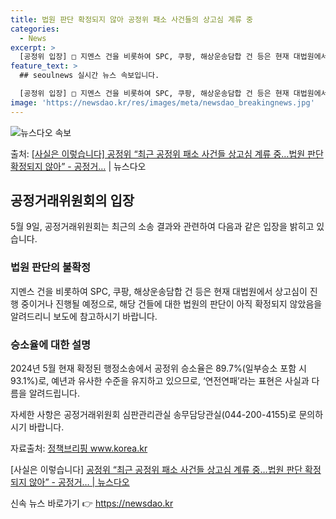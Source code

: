 ```yaml
---
title: 법원 판단 확정되지 않아 공정위 패소 사건들의 상고심 계류 중
categories:
  - News
excerpt: >
  [공정위 입장] □ 지멘스 건을 비롯하여 SPC, 쿠팡, 해상운송담합 건 등은 현재 대법원에서 상고심이 진행…
feature_text: >
  ## seoulnews 실시간 뉴스 속보입니다.

  [공정위 입장] □ 지멘스 건을 비롯하여 SPC, 쿠팡, 해상운송담합 건 등은 현재 대법원에서 상고심이 진행…
image: 'https://newsdao.kr/res/images/meta/newsdao_breakingnews.jpg'
---
```


![뉴스다오 속보](https://newsdao.kr/res/images/meta/newsdao_breakingnews.jpg)

<p>출처: <a href="https://newsdao.kr/3808" rel="dofollow">[사실은 이렇습니다] 공정위 “최근 공정위 패소 사건들 상고심 계류 중…법원 판단 확정되지 않아” - 공정거…</a> | 뉴스다오</p>

<h2 data-ke-size="size26">공정거래위원회의 입장</h2>
<p data-ke-size="size16">5월 9일, 공정거래위원회는 최근의 소송 결과와 관련하여 다음과 같은 입장을 밝히고 있습니다.</p>

<h3>법원 판단의 불확정</h3>
<p data-ke-size="size16">지멘스 건을 비롯하여 SPC, 쿠팡, 해상운송담합 건 등은 현재 대법원에서 상고심이 진행 중이거나 진행될 예정으로, 해당 건들에 대한 법원의 판단이 아직 확정되지 않았음을 알려드리니 보도에 참고하시기 바랍니다.</p>

<h3>승소율에 대한 설명</h3>
<p data-ke-size="size16">2024년 5월 현재 확정된 행정소송에서 공정위 승소율은 89.7%(일부승소 포함 시 93.1%)로, 예년과 유사한 수준을 유지하고 있으므로, ‘연전연패’라는 표현은 사실과 다름을 알려드립니다.</p>
<p data-ke-size="size16">자세한 사항은 공정거래위원회 심판관리관실 송무담당관실(044-200-4155)로 문의하시기 바랍니다.</p>
<p data-ke-size="size16">자료출처: <a href="www.korea.kr">정책브리핑 www.korea.kr</a></p>

<p data-ke-size="size16">[사실은 이렇습니다] <a href="https://newsdao.kr/3808">공정위 “최근 공정위 패소 사건들 상고심 계류 중…법원 판단 확정되지 않아” - 공정거… | 뉴스다오</a></p> 

신속 뉴스 바로가기 👉 <a href="https://newsdao.kr" rel="dofollow">https://newsdao.kr</a>


